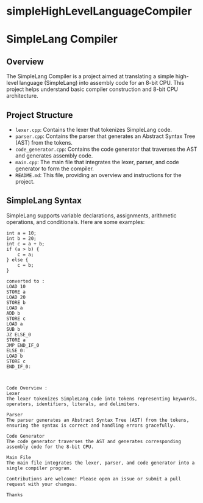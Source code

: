 # simpleHighLevelLanguageCompiler
# SimpleLang Compiler

## Overview

The SimpleLang Compiler is a project aimed at translating a simple high-level language (SimpleLang) into assembly code for an 8-bit CPU. This project helps understand basic compiler construction and 8-bit CPU architecture.

## Project Structure

- `lexer.cpp`: Contains the lexer that tokenizes SimpleLang code.
- `parser.cpp`: Contains the parser that generates an Abstract Syntax Tree (AST) from the tokens.
- `code_generator.cpp`: Contains the code generator that traverses the AST and generates assembly code.
- `main.cpp`: The main file that integrates the lexer, parser, and code generator to form the compiler.
- `README.md`: This file, providing an overview and instructions for the project.

## SimpleLang Syntax

SimpleLang supports variable declarations, assignments, arithmetic operations, and conditionals. Here are some examples:

```simplelang
int a = 10;
int b = 20;
int c = a + b;
if (a > b) {
    c = a;
} else {
    c = b;
}

converted to :
LOAD 10
STORE a
LOAD 20
STORE b
LOAD a
ADD b
STORE c
LOAD a
SUB b
JZ ELSE_0
STORE a
JMP END_IF_0
ELSE_0:
LOAD b
STORE c
END_IF_0:



Code Overview : 
Lexer
The lexer tokenizes SimpleLang code into tokens representing keywords, operators, identifiers, literals, and delimiters.

Parser
The parser generates an Abstract Syntax Tree (AST) from the tokens, ensuring the syntax is correct and handling errors gracefully.

Code Generator
The code generator traverses the AST and generates corresponding assembly code for the 8-bit CPU.

Main File
The main file integrates the lexer, parser, and code generator into a single compiler program.

Contributions are welcome! Please open an issue or submit a pull request with your changes.

Thanks
